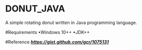 # DONUT_JAVA
A simple rotating donut written in Java programming language. 

#Requirements
•Windows 10++
•JDK++

#Reference
***https://gist.github.com/gcr/1075131***
